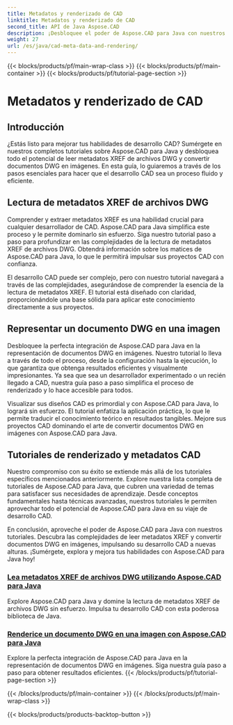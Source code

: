 ```yaml
---
title: Metadatos y renderizado de CAD
linktitle: Metadatos y renderizado de CAD
second_title: API de Java Aspose.CAD
description: ¡Desbloquee el poder de Aspose.CAD para Java con nuestros tutoriales! Aprenda a leer metadatos XREF sin esfuerzo y a renderizar documentos DWG en imágenes para mejorar el desarrollo CAD.
weight: 27
url: /es/java/cad-meta-data-and-rendering/
---
```


{{< blocks/products/pf/main-wrap-class >}}
{{< blocks/products/pf/main-container >}}
{{< blocks/products/pf/tutorial-page-section >}}

# Metadatos y renderizado de CAD



## Introducción

¿Estás listo para mejorar tus habilidades de desarrollo CAD? Sumérgete en nuestros completos tutoriales sobre Aspose.CAD para Java y desbloquea todo el potencial de leer metadatos XREF de archivos DWG y convertir documentos DWG en imágenes. En esta guía, lo guiaremos a través de los pasos esenciales para hacer que el desarrollo CAD sea un proceso fluido y eficiente.

## Lectura de metadatos XREF de archivos DWG

Comprender y extraer metadatos XREF es una habilidad crucial para cualquier desarrollador de CAD. Aspose.CAD para Java simplifica este proceso y le permite dominarlo sin esfuerzo. Siga nuestro tutorial paso a paso para profundizar en las complejidades de la lectura de metadatos XREF de archivos DWG. Obtendrá información sobre los matices de Aspose.CAD para Java, lo que le permitirá impulsar sus proyectos CAD con confianza.

El desarrollo CAD puede ser complejo, pero con nuestro tutorial navegará a través de las complejidades, asegurándose de comprender la esencia de la lectura de metadatos XREF. El tutorial está diseñado con claridad, proporcionándole una base sólida para aplicar este conocimiento directamente a sus proyectos.

## Representar un documento DWG en una imagen

Desbloquee la perfecta integración de Aspose.CAD para Java en la representación de documentos DWG en imágenes. Nuestro tutorial lo lleva a través de todo el proceso, desde la configuración hasta la ejecución, lo que garantiza que obtenga resultados eficientes y visualmente impresionantes. Ya sea que sea un desarrollador experimentado o un recién llegado a CAD, nuestra guía paso a paso simplifica el proceso de renderizado y lo hace accesible para todos.

Visualizar sus diseños CAD es primordial y con Aspose.CAD para Java, lo logrará sin esfuerzo. El tutorial enfatiza la aplicación práctica, lo que le permite traducir el conocimiento teórico en resultados tangibles. Mejore sus proyectos CAD dominando el arte de convertir documentos DWG en imágenes con Aspose.CAD para Java.

## Tutoriales de renderizado y metadatos CAD
Nuestro compromiso con su éxito se extiende más allá de los tutoriales específicos mencionados anteriormente. Explore nuestra lista completa de tutoriales de Aspose.CAD para Java, que cubren una variedad de temas para satisfacer sus necesidades de aprendizaje. Desde conceptos fundamentales hasta técnicas avanzadas, nuestros tutoriales le permiten aprovechar todo el potencial de Aspose.CAD para Java en su viaje de desarrollo CAD.

En conclusión, aproveche el poder de Aspose.CAD para Java con nuestros tutoriales. Descubra las complejidades de leer metadatos XREF y convertir documentos DWG en imágenes, impulsando su desarrollo CAD a nuevas alturas. ¡Sumérgete, explora y mejora tus habilidades con Aspose.CAD para Java hoy!
### [Lea metadatos XREF de archivos DWG utilizando Aspose.CAD para Java](./read-xref-meta-data/)
Explore Aspose.CAD para Java y domine la lectura de metadatos XREF de archivos DWG sin esfuerzo. Impulsa tu desarrollo CAD con esta poderosa biblioteca de Java.
### [Renderice un documento DWG en una imagen con Aspose.CAD para Java](./render-dwg-to-image/)
Explore la perfecta integración de Aspose.CAD para Java en la representación de documentos DWG en imágenes. Siga nuestra guía paso a paso para obtener resultados eficientes.
{{< /blocks/products/pf/tutorial-page-section >}}

{{< /blocks/products/pf/main-container >}}
{{< /blocks/products/pf/main-wrap-class >}}

{{< blocks/products/products-backtop-button >}}
